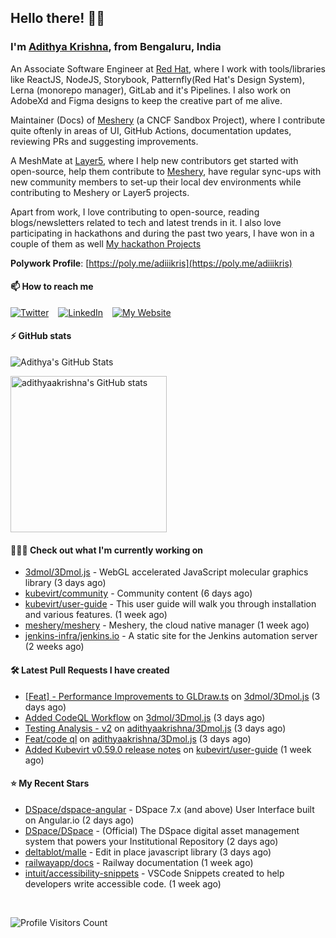 ## Hello there! 👋🏻
  
### I'm [Adithya Krishna](https://adithyaakrishna.github.io/), from <b>Bengaluru, India</b></br>

An Associate Software Engineer at [Red Hat](https://www.redhat.com), where I work with tools/libraries like ReactJS, NodeJS, Storybook, Patternfly(Red Hat's Design System), Lerna (monorepo manager), GitLab and it's Pipelines. I also work on AdobeXd and Figma designs to keep the creative part of me alive.

Maintainer (Docs) of [Meshery](https://github.com/meshery) (a CNCF Sandbox Project), where I contribute quite oftenly in areas of UI, GitHub Actions, documentation updates, reviewing PRs and suggesting improvements.

A MeshMate at [Layer5](https://layer5.io), where I help new contributors get started with open-source, help them contribute to [Meshery](https://github.com/meshery), have regular sync-ups with new community members to set-up their local dev environments while contributing to Meshery or Layer5 projects.

Apart from work, I love contributing to open-source, reading blogs/newsletters related to tech and latest trends in it. I also love participating in hackathons and during the past two years, I have won in a couple of them as well [My hackathon Projects](http://bit.ly/adikris-hackathons)

**Polywork Profile**: [https://poly.me/adiiikris](https://poly.me/adiiikris)

#### 📫 How to reach me

[![Twitter](https://img.shields.io/badge/-@adii_kris-%231DA1F2?style=for-the-badge&logo=twitter&logoColor=ffffff)](https://twitter.com/adii_kris) &ensp;
[![LinkedIn](https://img.shields.io/badge/-Adithya%20Krishna-%230A67C3?style=for-the-badge&logo=linkedin&logoColor=ffffff)](https://www.linkedin.com/in/adiiikris/) &ensp;
[![My Website](https://img.shields.io/badge/-My%20Website-%230A67C3?style=for-the-badge)](https://adithyaakrishna.github.io/)


#### ⚡️ GitHub stats

![Adithya's GitHub Stats](https://github-readme-stats.vercel.app/api?username=adithyaakrishna&show_icons=true&hide_border=true&title_color=fff&icon_color=79ff97&text_color=9f9f9f&bg_color=151515)


<a href="https://quine.sh/profile/adithyaakrishna"><img src="https://stats.quine.sh/adithyaakrishna/github?simple=true" alt="adithyaakrishna's GitHub stats" width="250px"></a>

#### 🧑🏻‍💻 Check out what I'm currently working on

- [3dmol/3Dmol.js](https://github.com/3dmol/3Dmol.js) - WebGL accelerated JavaScript molecular graphics library (3 days ago)
- [kubevirt/community](https://github.com/kubevirt/community) - Community content (6 days ago)
- [kubevirt/user-guide](https://github.com/kubevirt/user-guide) - This user guide will walk you through installation and various features. (1 week ago)
- [meshery/meshery](https://github.com/meshery/meshery) - Meshery, the cloud native manager (1 week ago)
- [jenkins-infra/jenkins.io](https://github.com/jenkins-infra/jenkins.io) - A static site for the Jenkins automation server (2 weeks ago)

#### 🛠 Latest Pull Requests I have created

- [[Feat] - Performance Improvements to GLDraw.ts](https://github.com/3dmol/3Dmol.js/pull/662) on [3dmol/3Dmol.js](https://github.com/3dmol/3Dmol.js) (3 days ago)
- [Added CodeQL Workflow](https://github.com/3dmol/3Dmol.js/pull/659) on [3dmol/3Dmol.js](https://github.com/3dmol/3Dmol.js) (3 days ago)
- [Testing Analysis - v2](https://github.com/adithyaakrishna/3Dmol.js/pull/2) on [adithyaakrishna/3Dmol.js](https://github.com/adithyaakrishna/3Dmol.js) (3 days ago)
- [Feat/code ql](https://github.com/adithyaakrishna/3Dmol.js/pull/1) on [adithyaakrishna/3Dmol.js](https://github.com/adithyaakrishna/3Dmol.js) (3 days ago)
- [Added Kubevirt v0.59.0 release notes](https://github.com/kubevirt/user-guide/pull/658) on [kubevirt/user-guide](https://github.com/kubevirt/user-guide) (1 week ago)

#### ⭐ My Recent Stars

- [DSpace/dspace-angular](https://github.com/DSpace/dspace-angular) - DSpace 7.x (and above) User Interface built on Angular.io (2 days ago)
- [DSpace/DSpace](https://github.com/DSpace/DSpace) - (Official) The DSpace digital asset management system that powers your Institutional Repository (2 days ago)
- [deltablot/malle](https://github.com/deltablot/malle) - Edit in place javascript library (3 days ago)
- [railwayapp/docs](https://github.com/railwayapp/docs) - Railway documentation (1 week ago)
- [intuit/accessibility-snippets](https://github.com/intuit/accessibility-snippets) - VSCode Snippets created to help developers write accessible code. (1 week ago)

<br> 

![Profile Visitors Count](https://profile-counter.glitch.me/adithyaakrishna/count.svg)
